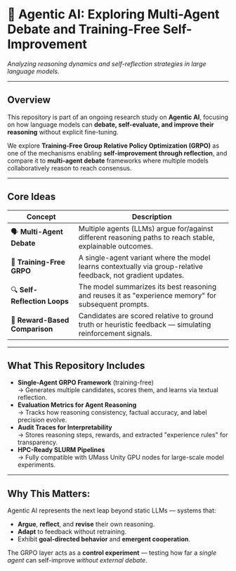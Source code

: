 # 🧠 Agentic AI: Exploring Multi-Agent Debate and Training-Free Self-Improvement  
*Analyzing reasoning dynamics and self-reflection strategies in large language models.*

---

## Overview

This repository is part of an ongoing research study on **Agentic AI**, focusing on how language models can **debate, self-evaluate, and improve their reasoning** without explicit fine-tuning.

We explore **Training-Free Group Relative Policy Optimization (GRPO)** as one of the mechanisms enabling **self-improvement through reflection**, and compare it to **multi-agent debate** frameworks where multiple models collaboratively reason to reach consensus.

---

## Core Ideas

| Concept | Description |
|----------|-------------|
| 🗣️ **Multi-Agent Debate** | Multiple agents (LLMs) argue for/against different reasoning paths to reach stable, explainable outcomes. |
| 🧭 **Training-Free GRPO** | A single-agent variant where the model learns contextually via group-relative feedback, not gradient updates. |
| 🔍 **Self-Reflection Loops** | The model summarizes its best reasoning and reuses it as "experience memory" for subsequent prompts. |
| 🧮 **Reward-Based Comparison** | Candidates are scored relative to ground truth or heuristic feedback — simulating reinforcement signals. |

---

## What This Repository Includes

- **Single-Agent GRPO Framework** (training-free)  
  → Generates multiple candidates, scores them, and learns via textual reflection.  
- **Evaluation Metrics for Agent Reasoning**  
  → Tracks how reasoning consistency, factual accuracy, and label precision evolve.  
- **Audit Traces for Interpretability**  
  → Stores reasoning steps, rewards, and extracted "experience rules" for transparency.  
- **HPC-Ready SLURM Pipelines**  
  → Fully compatible with UMass Unity GPU nodes for large-scale model experiments.

---

## Why This Matters:

Agentic AI represents the next leap beyond static LLMs — systems that:
- **Argue**, **reflect**, and **revise** their own reasoning.  
- **Adapt** to feedback without retraining.  
- Exhibit **goal-directed behavior** and **emergent cooperation**.

The GRPO layer acts as a **control experiment** — testing how far a *single agent* can self-improve *without external debate*.


